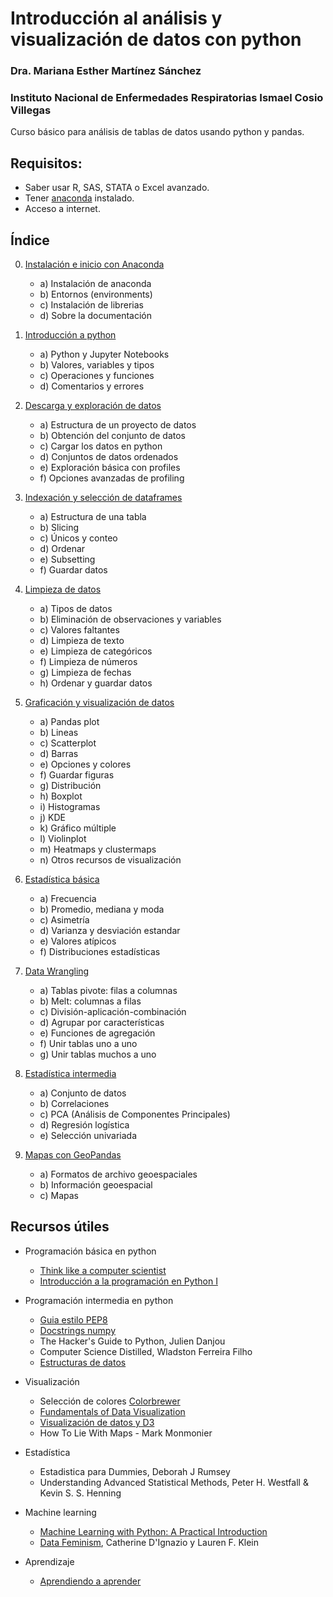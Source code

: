 # Introducción al análisis y visualización de datos con python
### Dra. Mariana Esther Martínez Sánchez
### Instituto Nacional de Enfermedades Respiratorias Ismael Cosio Villegas

Curso básico para análisis de tablas de datos usando python y pandas.



## Requisitos:
* Saber usar R, SAS, STATA o Excel avanzado.
* Tener [anaconda](https://www.anaconda.com/distribution/) instalado.
* Acceso a internet.


## Índice

0. [Instalación e inicio con Anaconda](./CP0-Instalacion.md)
    - a) Instalación de anaconda
    - b) Entornos (environments)
    - c) Instalación de librerias
    - d) Sobre la documentación

1. [Introducción a python](./CP1-Introduccion.ipynb)
    - a) Python y Jupyter Notebooks
    - b) Valores, variables y tipos
    - c) Operaciones y funciones
    - d) Comentarios y errores

2. [Descarga y exploración de datos](./CP2-Exploracion.ipynb)
    - a) Estructura de un proyecto de datos
    - b) Obtención del conjunto de datos
    - c) Cargar los datos en python
    - d) Conjuntos de datos ordenados
    - e) Exploración básica con profiles
    - f) Opciones avanzadas de profiling

3. [Indexación y selección de dataframes](./CP3-Seleccion.ipynb)
    - a) Estructura de una tabla 
    - b) Slicing
    - c) Únicos y conteo
    - d) Ordenar
    - e) Subsetting
    - f) Guardar datos

4. [Limpieza de datos](./CP4-Limpieza.ipynb)
    - a) Tipos de datos
    - b) Eliminación de observaciones y variables
    - c) Valores faltantes
    - d) Limpieza de texto
    - e) Limpieza de categóricos
    - f) Limpieza de números
    - g) Limpieza de fechas
    - h) Ordenar y guardar datos

5. [Graficación y visualización de datos](./CP5-Graficas.ipynb)
    - a) Pandas plot
    - b) Lineas
    - c) Scatterplot
    - d) Barras
    - e) Opciones y colores
    - f) Guardar figuras
    - g) Distribución
    - h) Boxplot
    - i) Histogramas
    - j) KDE
    - k) Gráfico múltiple 
    - l) Violinplot
    - m) Heatmaps y clustermaps
    - n) Otros recursos de visualización

6. [Estadística básica](./CP6-Estadistica.ipynb)
    - a) Frecuencia
    - b) Promedio, mediana y moda
    - c) Asimetría
    - d) Varianza y desviación estandar
    - e) Valores atípicos
    - f) Distribuciones estadísticas

7. [Data Wrangling](./CP7-Wrangling.ipynb)
    - a) Tablas pivote: filas a columnas
    - b) Melt: columnas a filas
    - c) División-aplicación-combinación
    - d) Agrupar por características
    - e) Funciones de agregación
    - f) Unir tablas uno a uno
    - g) Unir tablas muchos a uno

8. [Estadística intermedia](./CP8-CorrelacionPCA.ipynb)
    - a) Conjunto de datos
    - b) Correlaciones
    - c) PCA (Análisis de Componentes Principales)
    - d) Regresión logística
    - e) Selección univariada


9. [Mapas con GeoPandas](./CP9_Mapas.ipynb)
    - a) Formatos de archivo geoespaciales
    - b) Información geoespacial 
    - c) Mapas



## Recursos útiles
* Programación básica en python
    * [Think like a computer scientist](https://greenteapress.com/wp/think-python/)
    * [Introducción a la programación en Python I]( https://www.coursera.org/learn/aprendiendo-programar-python)

* Programación intermedia en python
    * [Guia estilo PEP8](https://pep8.org/)
    * [Docstrings numpy](https://sphinxcontrib-napoleon.readthedocs.io/en/latest/example_numpy.html)
    * The Hacker's Guide to Python, Julien Danjou
    * Computer Science Distilled, Wladston Ferreira Filho
    * [Estructuras de datos](https://classroom.udacity.com/courses/ud513)

* Visualización
    * Selección de colores [Colorbrewer](http://colorbrewer2.org/)
    * [Fundamentals of Data Visualization](https://serialmentor.com/dataviz/)
    * [Visualización de datos y D3](https://classroom.udacity.com/courses/ud507)
    * How To Lie With Maps - Mark Monmonier 

* Estadística
    * Estadistica para Dummies, Deborah J Rumsey
    * Understanding Advanced Statistical Methods,  Peter H. Westfall & Kevin S. S. Henning

* Machine learning
    * [Machine Learning with Python: A Practical Introduction](https://www.edx.org/course/machine-learning-with-python-a-practical-introduct)
    * [Data Feminism](https://data-feminism.mitpress.mit.edu/), Catherine D'Ignazio y Lauren F. Klein 

* Aprendizaje 
    * [Aprendiendo a aprender](https://www.coursera.org/learn/learning-how-to-learn)

